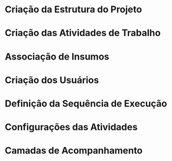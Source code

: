 # Criação da Estrutura do Projeto

# Criação das Atividades de Trabalho

# Associação de Insumos

# Criação dos Usuários

# Definição da Sequência de Execução

# Configurações das Atividades

# Camadas de Acompanhamento